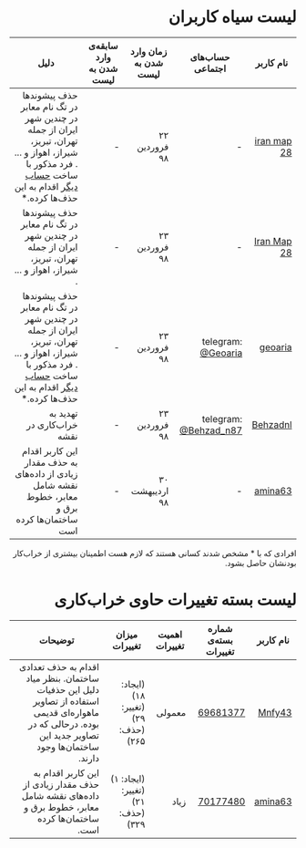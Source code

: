 <div dir=rtl>

# لیست سیاه کاربران

| نام کاربر | حساب‌های اجتماعی | زمان وارد شدن به لیست | سابقه‌ی وارد شدن به لیست | دلیل |
| ----- | ----- | ----- | ----- | ----- |
| [iran map 28](https://www.openstreetmap.org/user/iran%20map%2028) | - | ۲۲ فروردین ۹۸ | - | حذف پیشوند‌ها در تگ نام معابر در چندین شهر ایران از جمله تهران، تبریز، شیراز، اهواز و ... . فرد مذکور با ساخت [حساب دیگر](https://www.openstreetmap.org/user/Iran%20Map%20%2028) اقدام به این حذف‌ها کرده.* |
| [Iran Map 28](https://www.openstreetmap.org/user/Iran%20Map%20%2028) | - | ۲۳ فروردین ۹۸ | - | حذف پیشوند‌ها در تگ نام معابر در چندین شهر ایران از جمله تهران، تبریز، شیراز، اهواز و ... . |
| [geoaria](https://www.openstreetmap.org/user/geoaria) | telegram: [@Geoaria](https://t.me/Geoaria) | ۲۳ فروردین ۹۸ | - | حذف پیشوند‌ها در تگ نام معابر در چندین شهر ایران از جمله تهران، تبریز، شیراز، اهواز و ... . فرد مذکور با ساخت [حساب دیگر](https://www.openstreetmap.org/user/Iran%20Map%20%2028) اقدام به این حذف‌ها کرده.* |
| [Behzadnl](https://www.openstreetmap.org/user/Behzadnl) | telegram: [@Behzad_n87](https://t.me/Behzad_n87) | ۲۳ فروردین ۹۸ | - | تهدید به خراب‌کاری در نقشه |
| [amina63](https://www.openstreetmap.org/user/amina63) | - | ۳۰ اردیبهشت ۹۸ | - | این کاربر اقدام به حذف مقدار زیادی از داده‌های نقشه شامل معابر، خطوط برق و ساختمان‌ها کرده است |

افرادی که با * مشخص شدند کسانی هستند که لازم هست اطمینان بیشتری از خراب‌کار بودنشان حاصل بشود.

# لیست بسته‌ تغییرات حاوی خراب‌کاری

| نام کاربر | شماره بسته‌ی تغییرات | اهمیت تغییرات | میزان تغییرات |  توضیحات |
| ----- | ----- | ----- | ----- | ----- |
| [Mnfy43](https://www.openstreetmap.org/user/Mnfy43) | [69681377](https://www.openstreetmap.org/changeset/69681377) | معمولی | (ایجاد: ۱۸) (تغییر: ۲۹) (حذف: ۲۶۵) | اقدام به حذف تعدادی ساختمان. بنظر میاد دلیل این حذفیات استفاده از تصاویر ماهواره‌ای قدیمی بوده. درحالی که در تصاویر جدید این ساختمان‌ها وجود دارند. |
| [amina63](https://www.openstreetmap.org/user/amina63) | [70177480](https://openstreetmap.org/changeset/70177480) | زیاد | (ایجاد: ۱) (تغییر: ۲۱) (حذف: ۳۲۹) | این کاربر اقدام به حذف مقدار زیادی از داده‌های نقشه شامل معابر، خطوط برق و ساختمان‌ها کرده است. |
